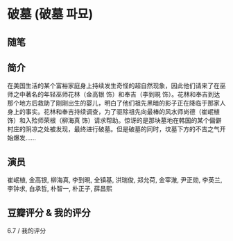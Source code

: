 # 破墓 (破墓 파묘)

## 随笔

## 简介

在美国生活的某个富裕家庭身上持续发生奇怪的超自然现象，因此他们请来了在巫师之中著名的年轻巫师花林（金高银 饰）和奉吉（李到晛 饰）。花林和奉吉到达那个地方后救助了刚刚出生的婴儿，明白了他们祖先黑暗的影子正在降临于那家人身上的事实。花林和奉吉持续调查，为了驱除祖先向最棒的风水师尚德（崔岷植 饰）和入殓师荣根（柳海真 饰）请求帮助。惊讶的是那块墓地在韩国的某个偏僻村庄的阴凉之处被发现，最终进行破墓。但是破墓的同时，坟墓下方的不吉之气开始爆发……

## 演员

崔岷植, 金高银, 柳海真, 李到晛, 全镇基, 洪瑞俊, 郑允荷, 金宰澈, 尹正勋, 李英兰, 李钟求, 白承哲, 朴智一, 朴正子, 薛昌熙

## 豆瓣评分 & 我的评分

6.7 / 我的评分
